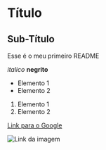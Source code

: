 # Título

## Sub-Título

Esse é o meu primeiro README 

*italico*
**negrito**

- Elemento 1
- Elemento 2

1) Elemento 1
2) Elemento 2

[Link para o Google](https://www.google.com/)

![Link da imagem](https://cdn5.colorir.com/desenhos/color/202042/gumball-e-amigos-felizes-marcas-gumball-1621836.jpg)